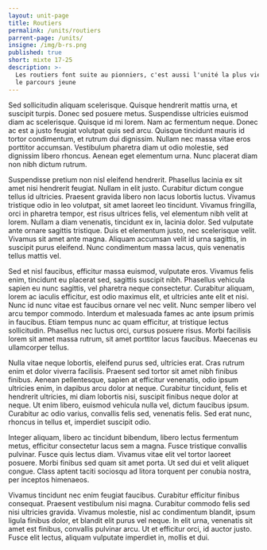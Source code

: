 ```yaml
---
layout: unit-page
title: Routiers
permalink: /units/routiers
parrent-page: /units/
insigne: /img/b-rs.png
published: true
short: mixte 17-25
description: >-
  Les routiers font suite au pionniers, c'est aussi l'unité la plus vieille dans
  le parcours jeune
---
```

 
Sed sollicitudin aliquam scelerisque. Quisque hendrerit mattis urna, et suscipit turpis. Donec sed posuere metus. Suspendisse ultricies euismod diam ac scelerisque. Quisque id mi lorem. Nam ac fermentum neque. Donec ac est a justo feugiat volutpat quis sed arcu. Quisque tincidunt mauris id tortor condimentum, et rutrum dui dignissim. Nullam nec massa vitae eros porttitor accumsan. Vestibulum pharetra diam ut odio molestie, sed dignissim libero rhoncus. Aenean eget elementum urna. Nunc placerat diam non nibh dictum rutrum.

Suspendisse pretium non nisl eleifend hendrerit. Phasellus lacinia ex sit amet nisi hendrerit feugiat. Nullam in elit justo. Curabitur dictum congue tellus id ultricies. Praesent gravida libero non lacus lobortis luctus. Vivamus tristique odio in leo volutpat, sit amet laoreet leo tincidunt. Vivamus fringilla, orci in pharetra tempor, est risus ultrices felis, vel elementum nibh velit at lorem. Nullam a diam venenatis, tincidunt ex in, lacinia dolor. Sed vulputate ante ornare sagittis tristique. Duis et elementum justo, nec scelerisque velit. Vivamus sit amet ante magna. Aliquam accumsan velit id urna sagittis, in suscipit purus eleifend. Nunc condimentum massa lacus, quis venenatis tellus mattis vel.

Sed et nisl faucibus, efficitur massa euismod, vulputate eros. Vivamus felis enim, tincidunt eu placerat sed, sagittis suscipit nibh. Phasellus vehicula sapien eu nunc sagittis, vel pharetra neque consectetur. Curabitur aliquam, lorem ac iaculis efficitur, est odio maximus elit, et ultricies ante elit et nisi. Nunc id nunc vitae est faucibus ornare vel nec velit. Nunc semper libero vel arcu tempor commodo. Interdum et malesuada fames ac ante ipsum primis in faucibus. Etiam tempus nunc ac quam efficitur, at tristique lectus sollicitudin. Phasellus nec luctus orci, cursus posuere risus. Morbi facilisis lorem sit amet massa rutrum, sit amet porttitor lacus faucibus. Maecenas eu ullamcorper tellus.

Nulla vitae neque lobortis, eleifend purus sed, ultricies erat. Cras rutrum enim et dolor viverra facilisis. Praesent sed tortor sit amet nibh finibus finibus. Aenean pellentesque, sapien at efficitur venenatis, odio ipsum ultricies enim, in dapibus arcu dolor at neque. Curabitur tincidunt, felis et hendrerit ultricies, mi diam lobortis nisi, suscipit finibus neque dolor at neque. Ut enim libero, euismod vehicula nulla vel, dictum faucibus ipsum. Curabitur ac odio varius, convallis felis sed, venenatis felis. Sed erat nunc, rhoncus in tellus et, imperdiet suscipit odio.

Integer aliquam, libero ac tincidunt bibendum, libero lectus fermentum metus, efficitur consectetur lacus sem a magna. Fusce tristique convallis pulvinar. Fusce quis lectus diam. Vivamus vitae elit vel tortor laoreet posuere. Morbi finibus sed quam sit amet porta. Ut sed dui et velit aliquet congue. Class aptent taciti sociosqu ad litora torquent per conubia nostra, per inceptos himenaeos.

Vivamus tincidunt nec enim feugiat faucibus. Curabitur efficitur finibus consequat. Praesent vestibulum nisi magna. Curabitur commodo felis sed nisi ultricies gravida. Vivamus molestie, nisl ac condimentum blandit, ipsum ligula finibus dolor, et blandit elit purus vel neque. In elit urna, venenatis sit amet est finibus, convallis pulvinar arcu. Ut et efficitur orci, id auctor justo. Fusce elit lectus, aliquam vulputate imperdiet in, mollis et dui.

